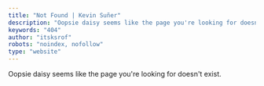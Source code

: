 ```yaml
---
title: "Not Found | Kevin Suñer"
description: "Oopsie daisy seems like the page you're looking for doesn't exist."
keywords: "404"
author: "itsksrof"
robots: "noindex, nofollow"
type: "website"
---
```

Oopsie daisy seems like the page you're looking for doesn't exist.